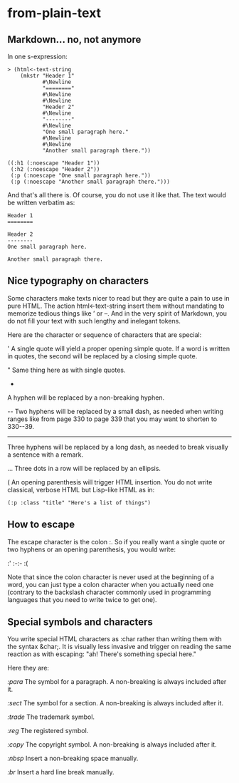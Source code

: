 from-plain-text
===============

Markdown... no, not anymore
---------------------------

In one s-expression:

	> (html<-text-string
		(mkstr "Header 1"
			   #\Newline
			   "========"
			   #\Newline
			   #\Newline
			   "Header 2"
			   #\Newline
			   "--------"
			   #\Newline
			   "One small paragraph here."
			   #\Newline
			   #\Newline
			   "Another small paragraph there."))

	((:h1 (:noescape "Header 1"))
	 (:h2 (:noescape "Header 2"))
	 (:p (:noescape "One small paragraph here."))
	 (:p (:noescape "Another small paragraph there.")))

And that's all there is. Of course, you do not use it like that. The text would be written verbatim as:

	Header 1
	========

	Header 2
	--------
	One small paragraph here.

	Another small paragraph there.


Nice typography on characters
-----------------------------

Some characters make texts nicer to read but they are quite a pain to use in pure HTML. The action html<-text-string insert them without mandating to memorize tedious things like &rsquo; or &ndash;. And in the very spirit of Markdown, you do not fill your text with such lengthy and inelegant tokens.

Here are the character or sequence of characters that are special:

'
A single quote will yield a proper opening simple quote. If a word is written in quotes, the second will be replaced by a closing simple quote.

"
Same thing here as with single quotes.

-
A hyphen will be replaced by a non-breaking hyphen.

--
Two hyphens will be replaced by a small dash, as needed when writing ranges like from page 330 to page 339 that you may want to shorten to 330--39.

---
Three hyphens will be replaced by a long dash, as needed to break visually a sentence with a remark.

...
Three dots in a row will be replaced by an ellipsis.

(
An opening parenthesis will trigger HTML insertion. You do not write classical, verbose HTML but Lisp-like HTML as in:

	(:p :class "title" "Here's a list of things")


How to escape
-------------

The escape character is the colon :. So if you really want a single quote or two hyphens or an opening parenthesis, you would write:

:'
:-:-
:(

Note that since the colon character is never used at the beginning of a word, you can just type a colon character when you actually need one (contrary to the backslash character commonly used in programming languages that you need to write twice to get one).

Special symbols and characters
------------------------------

You write special HTML characters as :char rather than writing them with the syntax &char;. It is visually less invasive and trigger on reading the same reaction as with escaping: "ah! There's something special here."

Here they are:

*:para*
The symbol for a paragraph. A non-breaking is always included after it.

*:sect*
The symbol for a section. A non-breaking is always included after it.

*:trade*
The trademark symbol.

*:reg*
The registered symbol.

*:copy*
The copyright symbol. A non-breaking is always included after it.

*:nbsp*
Insert a non-breaking space manually.

*:br*
Insert a hard line break manually.